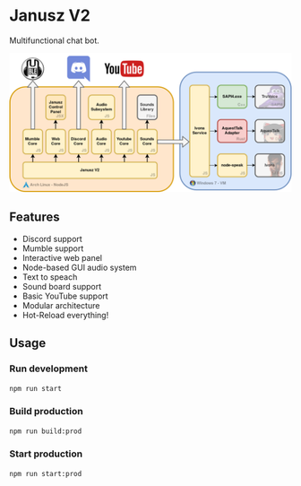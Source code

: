 # Janusz V2

Multifunctional chat bot.

![Architecture Diagram](/github-data/Diagram2.png?raw=true)

## Features

- Discord support
- Mumble support
- Interactive web panel
- Node-based GUI audio system
- Text to speach
- Sound board support
- Basic YouTube support
- Modular architecture
- Hot-Reload everything!

## Usage

### Run development

```bash
npm run start
```

### Build production

```bash
npm run build:prod
```

### Start production

```bash
npm run start:prod
```
